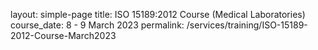 layout: simple-page
title: ISO 15189:2012 Course (Medical Laboratories)
course_date: 8 - 9 March 2023
permalink: /services/training/ISO-15189-2012-Course-March2023
